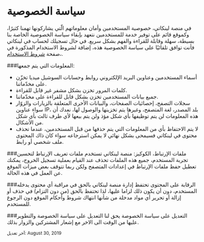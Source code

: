 # سياسة الخصوصية
في منصة لينكاتي، خصوصية المستخدمين وأمان معلوماتهم الّتي يشاركونها تهمنا كثيرًا، وكموقع قائم على توفير خدمة للمستخدمين نتعهد بإبقاء سياسة الخصوصية الخاصة بنا بسيطة، سهلة وقابلة للقراءة والفهم بشكل سريع. في حال تسجيلك لحساب في لينكاتي فأنت توافق تلقائيًا على سياسة الخصوصية هذه، إضافة لشروط الاستخدام المذكورة في صفحة [شروط الاستخدام](/terms "شروط الاستخدام")،.

###المعلومات التي يتم جمعها:
* أسماء المستخدمين وعناوين البريد الإلكتروني روابط وحسابات السوشيل ميديا تخزّن على مخدّماتنا.
* كلمات المرور تخزن بشكل مشفر غير قابل للقراءة.
* جميع بيانات المستخدمين تخزن بشكل قابل للقراءة على مخدّماتنا.
* سجلات التصفح، إحصائيات الصفحات، والبيانات الأخرى المتعلقة بالزيارات والزوّار سواء عناوين IP، بلد المصدر، لغة المتصفح، وغيرها يتم تخزينها والوصول لها، نعدك أن هذه المعلومات لن يتم توظيفها بأي شكل مؤذ ولن يتم بيعها لأي طرف ثالث بأي شكل من الأشكال.
* لا يتم الاحتفاظ بأي من المعلومات التي يتم حذفها من قبل المستخدمين، عندما تحذف محتوى في لينكاتي فسيمحى بشكل نهائي لا يمكن استرجاعه سواء كان ذاك المحتوى ملف شخصي أو رابط.

###ملفات الإرتباط، الكوكيز:
منصة لينكاتي تستخدم ملفات تعريف الإرتباط لتحسين تجربة المستخدم، جميع هذه الملفات تحذف عند القيام بعملية تسجيل الخروج، يمكنك تعطيل حفظ ملفات الإرتباط في إعدادات المتصفح ولكن ربما تتوقف بعض ميزات الموقع عن العمل في هذه الحالة.

###الرقابة على المحتوى
تحتفظ إدارة منصة لينكاتي بالحق في مراقبة أي محتوى يدخله المستخدم، دون أن يكون ذلك لزاما عليها، لذا تحتفظ بالحق (من دون التزام) في حذف أو إزالة أو تحرير أي مواد مدخلة من شأنها انتهاك شروط وأحكام الموقع دون الرجوع للمستخدم.

###التعديل على سياسة الخصوصة
يحق لنا التعديل على سياسة الخصوصة والتطوير عليها من الوقت الى الاخر مع إشعار المشتركين والزوار بذلك.

<small>
آخر تعديل:
August 30, 2019
</small>